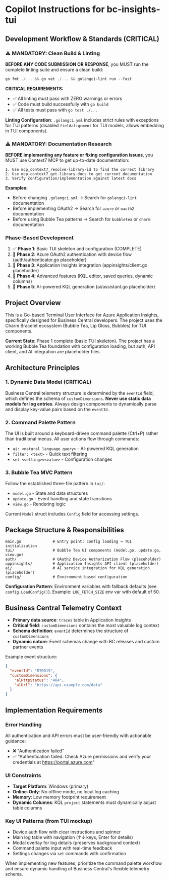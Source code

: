 # Copilot Instructions for bc-insights-tui

## Development Workflow & Standards (CRITICAL)

### ⚠️ MANDATORY: Clean Build & Linting
**BEFORE ANY CODE SUBMISSION OR RESPONSE**, you MUST run the complete linting suite and ensure a clean build:
```powershell
go fmt ./... && go vet ./... && golangci-lint run --fast
```

**CRITICAL REQUIREMENTS:**
- ✅ All linting must pass with ZERO warnings or errors
- ✅ Code must build successfully with `go build`
- ✅ All tests must pass with `go test ./...`

**Linting Configuration**: `.golangci.yml` includes strict rules with exceptions for TUI patterns (disabled `fieldalignment` for TUI models, allows embedding in TUI components).

### ⚠️ MANDATORY: Documentation Research
**BEFORE implementing any feature or fixing configuration issues**, you MUST use Context7 MCP to get up-to-date documentation:
```
1. Use mcp_context7_resolve-library-id to find the correct library
2. Use mcp_context7_get-library-docs to get current documentation
3. Verify configuration/implementation against latest docs
```

**Examples:**
- Before changing `.golangci.yml` → Search for `golangci-lint` documentation
- Before implementing OAuth2 → Search for `azure` or `oauth2` documentation
- Before using Bubble Tea patterns → Search for `bubbletea` or `charm` documentation

### Phase-Based Development
1. ✅ **Phase 1**: Basic TUI skeleton and configuration (COMPLETE)
2. 🚧 **Phase 2**: Azure OAuth2 authentication with device flow (auth/authenticator.go placeholder)
3. 🚧 **Phase 3**: Application Insights integration (appinsights/client.go placeholder)
4. 🚧 **Phase 4**: Advanced features (KQL editor, saved queries, dynamic columns)
5. 🚧 **Phase 5**: AI-powered KQL generation (ai/assistant.go placeholder)

## Project Overview

This is a Go-based Terminal User Interface for Azure Application Insights, specifically designed for Business Central developers. The project uses the Charm Bracelet ecosystem (Bubble Tea, Lip Gloss, Bubbles) for TUI components.

**Current State**: Phase 1 complete (basic TUI skeleton). The project has a working Bubble Tea foundation with configuration loading, but auth, API client, and AI integration are placeholder files.

## Architecture Principles

### 1. Dynamic Data Model (CRITICAL)
Business Central telemetry structure is determined by the `eventId` field, which defines the schema of `customDimensions`. **Never use static data models for log entries**. Always design components to dynamically parse and display key-value pairs based on the `eventId`.

### 2. Command Palette Pattern
The UI is built around a keyboard-driven command palette (Ctrl+P) rather than traditional menus. All user actions flow through commands:
- `ai: <natural language query>` - AI-powered KQL generation
- `filter: <text>` - Quick text filtering
- `set <setting>=<value>` - Configuration changes

### 3. Bubble Tea MVC Pattern
Follow the established three-file pattern in `tui/`:
- `model.go` - State and data structures
- `update.go` - Event handling and state transitions
- `view.go` - Rendering logic

Current `Model` struct includes `Config` field for accessing settings.

## Package Structure & Responsibilities

```
main.go              # Entry point: config loading → TUI initialization
tui/                 # Bubble Tea UI components (model.go, update.go, view.go)
auth/                # OAuth2 Device Authorization Flow (placeholder)
appinsights/         # Application Insights API client (placeholder)
ai/                  # AI service integration for KQL generation (placeholder)
config/              # Environment-based configuration
```

**Configuration Pattern**: Environment variables with fallback defaults (see `config.LoadConfig()`). Example: `LOG_FETCH_SIZE` env var with default of 50.

## Business Central Telemetry Context

- **Primary data source**: `traces` table in Application Insights
- **Critical field**: `customDimensions` contains the most valuable log context
- **Schema definition**: `eventId` determines the structure of `customDimensions`
- **Dynamic nature**: Event schemas change with BC releases and custom partner events

Example event structure:
```json
{
  "eventId": "RT0019",
  "customDimensions": {
    "alHttpStatus": "404",
    "alUrl": "https://api.example.com/data"
  }
}
```

## Implementation Requirements

### Error Handling
All authentication and API errors must be user-friendly with actionable guidance:
- ❌ "Authentication failed"
- ✅ "Authentication failed. Check Azure permissions and verify your credentials at https://portal.azure.com"

### UI Constraints
- **Target Platform**: Windows (primary)
- **Online-Only**: No offline mode, no local log caching
- **Memory**: Low memory footprint requirement
- **Dynamic Columns**: KQL `project` statements must dynamically adjust table columns

### Key UI Patterns (from TUI mockup)
- Device auth flow with clear instructions and spinner
- Main log table with navigation (↑↓ keys, Enter for details)
- Modal overlay for log details (preserves background context)
- Command palette input with real-time feedback
- Settings changes via `set` commands with confirmation

When implementing new features, prioritize the command palette workflow and ensure dynamic handling of Business Central's flexible telemetry schema.
